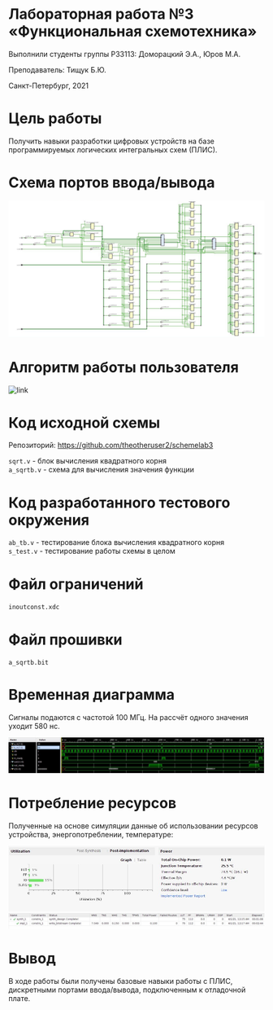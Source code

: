 <!-- федеральное государственное автономное образовательное учреждение высшего образования
«Национальный исследовательский университет ИТМО» -->

# Лабораторная работа №3 &laquo;Функциональная схемотехника&raquo;

Выполнили студенты группы P33113:  Доморацкий Э.А., Юров М.А.

Преподаватель: Тищук Б.Ю.

Санкт-Петербург, 2021

Цель работы
=======

Получить навыки разработки цифровых устройств на базе программируемых логических интегральных схем (ПЛИС).


Схема портов ввода/вывода
=======================

![](./scheme.png)

Алгоритм работы пользователя
===========================
![link](https://vk.com/video232899825_456239616)


Код исходной схемы
========================

Репозиторий: https://github.com/theotheruser2/schemelab3  

`sqrt.v` - блок вычисления квадратного корня\
`a_sqrtb.v` - схема для вычисления значения функции

Код разработанного тестового окружения 
=======================================

`ab_tb.v` - тестирование блока вычисления квадратного корня\
`s_test.v` - тестирование работы схемы в целом

Файл ограничений
================

`inoutconst.xdc`

Файл прошивки
=============

`a_sqrtb.bit`

Временная диаграмма
===================

Сигналы подаются с частотой 100 МГц. На рассчёт одного значения уходит 580 нс.

![](./time.png)


Потребление ресурсов
====================

Полученные на основе симуляции данные об использовании ресурсов устройства, энергопотреблении, температуре:

![](./stat.png)
![](./runs.png)

Вывод
=====

В ходе работы были получены базовые навыки работы с ПЛИС, дискретными портами ввода/вывода, подключенным к отладочной плате.
